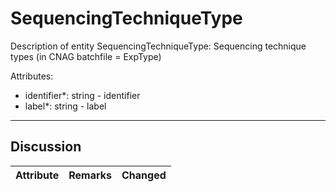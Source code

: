 # SequencingTechniqueType #

Description of entity SequencingTechniqueType: Sequencing technique types (in CNAG batchfile = ExpType)

Attributes:
*	identifier*: string - identifier
*	label*: string - label
---

## Discussion ##


| Attribute | Remarks    | Changed  |
| ---------- | ------------ | ---------- |

